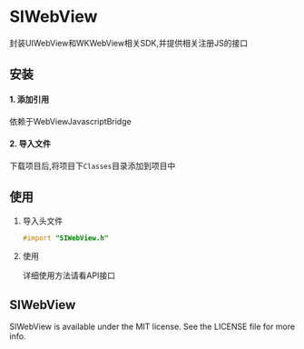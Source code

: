 # SIWebView

封装UIWebView和WKWebView相关SDK,并提供相关注册JS的接口

## 安装
#### 1. 添加引用
依赖于WebViewJavascriptBridge
#### 2. 导入文件
下载项目后,将项目下`Classes`目录添加到项目中

## 使用
1. 导入头文件

    ```objective-c
	#import "SIWebView.h"
	```
2. 使用

	详细使用方法请看API接口

## SIWebView
SIWebView is available under the MIT license. See the LICENSE file for more info.